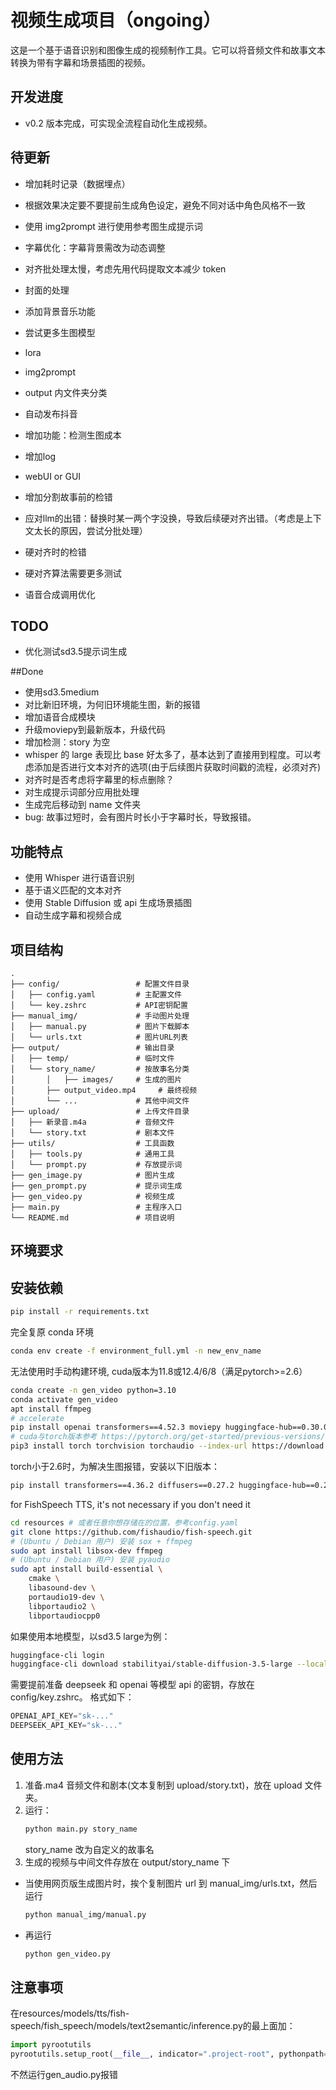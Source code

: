 # 视频生成项目（ongoing）

这是一个基于语音识别和图像生成的视频制作工具。它可以将音频文件和故事文本转换为带有字幕和场景插图的视频。

## 开发进度

- v0.2 版本完成，可实现全流程自动化生成视频。

## 待更新
- 增加耗时记录（数据埋点）
- 根据效果决定要不要提前生成角色设定，避免不同对话中角色风格不一致
- 使用 img2prompt 进行使用参考图生成提示词
- 字幕优化：字幕背景需改为动态调整
- 对齐批处理太慢，考虑先用代码提取文本减少 token
- 封面的处理
- 添加背景音乐功能
- 尝试更多生图模型
- lora
- img2prompt
- output 内文件夹分类
- 自动发布抖音
- 增加功能：检测生图成本
- 增加log
- webUI or GUI

- 增加分割故事前的检错
- 应对llm的出错：替换时某一两个字没换，导致后续硬对齐出错。（考虑是上下文太长的原因，尝试分批处理）
- 硬对齐时的检错
- 硬对齐算法需要更多测试
- 语音合成调用优化

## TODO
- 优化测试sd3.5提示词生成

##Done
- 使用sd3.5medium
- 对比新旧环境，为何旧环境能生图，新的报错
- 增加语音合成模块
- 升级moviepy到最新版本，升级代码
- 增加检测：story 为空
- whisper 的 large 表现比 base 好太多了，基本达到了直接用到程度。可以考虑添加是否进行文本对齐的选项(由于后续图片获取时间戳的流程，必须对齐)
- 对齐时是否考虑将字幕里的标点删除？
- 对生成提示词部分应用批处理
- 生成完后移动到 name 文件夹
- bug: 故事过短时，会有图片时长小于字幕时长，导致报错。

## 功能特点

- 使用 Whisper 进行语音识别
- 基于语义匹配的文本对齐
- 使用 Stable Diffusion 或 api 生成场景插图
- 自动生成字幕和视频合成

## 项目结构

```
.
├── config/                 # 配置文件目录
│   ├── config.yaml         # 主配置文件
│   └── key.zshrc           # API密钥配置
├── manual_img/             # 手动图片处理
│   ├── manual.py           # 图片下载脚本
│   └── urls.txt            # 图片URL列表
├── output/                 # 输出目录
│   ├── temp/               # 临时文件
│   └── story_name/         # 按故事名分类
│       │   ├── images/     # 生成的图片
│       ├── output_video.mp4     # 最终视频
│       └── ...             # 其他中间文件
├── upload/                 # 上传文件目录
│   ├── 新录音.m4a           # 音频文件
│   └── story.txt           # 剧本文件
├── utils/                  # 工具函数
│   ├── tools.py            # 通用工具
│   └── prompt.py           # 存放提示词
├── gen_image.py            # 图片生成
├── gen_prompt.py           # 提示词生成
├── gen_video.py            # 视频生成
├── main.py                 # 主程序入口
└── README.md               # 项目说明
```

## 环境要求

## 安装依赖

```bash
pip install -r requirements.txt
```

完全复原 conda 环境

```bash
conda env create -f environment_full.yml -n new_env_name
```

无法使用时手动构建环境, cuda版本为11.8或12.4/6/8（满足pytorch>=2.6）
```bash
conda create -n gen_video python=3.10
conda activate gen_video
apt install ffmpeg
# accelerate
pip install openai transformers==4.52.3 moviepy huggingface-hub==0.30.0 diffusers==0.33.1 python-dotenv==1.1.0 openai-whisper ipykernel
# cuda与torch版本参考 https://pytorch.org/get-started/previous-versions/
pip3 install torch torchvision torchaudio --index-url https://download.pytorch.org/whl/cu118
```
torch小于2.6时，为解决生图报错，安装以下旧版本：
```bash
pip install transformers==4.36.2 diffusers==0.27.2 huggingface-hub==0.21.4
```

for FishSpeech TTS, it's not necessary if you don't need it
```bash
cd resources # 或者任意你想存储在的位置，参考config.yaml
git clone https://github.com/fishaudio/fish-speech.git
# (Ubuntu / Debian 用户) 安装 sox + ffmpeg
sudo apt install libsox-dev ffmpeg
# (Ubuntu / Debian 用户) 安装 pyaudio
sudo apt install build-essential \
    cmake \
    libasound-dev \
    portaudio19-dev \
    libportaudio2 \
    libportaudiocpp0
```

如果使用本地模型，以sd3.5 large为例：
```bash
huggingface-cli login
huggingface-cli download stabilityai/stable-diffusion-3.5-large --local-dir ./resources/models/img/sd3.5 --local-dir-use-symlinks False
```

需要提前准备 deepseek 和 openai 等模型 api 的密钥，存放在 config/key.zshrc。
格式如下：

```python
OPENAI_API_KEY="sk-..."
DEEPSEEK_API_KEY="sk-..."
```

## 使用方法

1. 准备.ma4 音频文件和剧本(文本复制到 upload/story.txt)，放在 upload 文件夹。
2. 运行：
   ```bash
   python main.py story_name
   ```
   story_name 改为自定义的故事名
3. 生成的视频与中间文件存放在 output/story_name 下

- 当使用网页版生成图片时，挨个复制图片 url 到 manual_img/urls.txt，然后运行
  ```bash
  python manual_img/manual.py
  ```
- 再运行
  ```bash
  python gen_video.py
  ```

## 注意事项
在resources/models/tts/fish-speech/fish_speech/models/text2semantic/inference.py的最上面加：
```python
import pyrootutils
pyrootutils.setup_root(__file__, indicator=".project-root", pythonpath=True)
```
不然运行gen_audio.py报错

